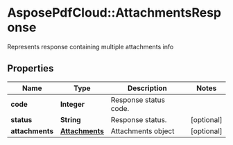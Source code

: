 ﻿# AsposePdfCloud::AttachmentsResponse
Represents response containing multiple attachments info

## Properties
Name | Type | Description | Notes
------------ | ------------- | ------------- | -------------
**code** | **Integer** | Response status code. | 
**status** | **String** | Response status. | [optional] 
**attachments** | [**Attachments**](Attachments.md) | Attachments object | [optional] 


